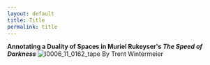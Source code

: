 ```yaml
---
layout: default
title: Title
permalink: title
---
```

<!-- Add an essay or interpretive material below this line,
using HTML or markdown.  Do not modify this file above this line -->
**Annotating a Duality of Spaces in Muriel Rukeyser's *The Speed of Darkness***
![I0006_11_0162_tape](https://user-images.githubusercontent.com/112954339/206919572-17b372d9-b49b-47e4-a68f-d4ce6baadcbe.jpeg)
By Trent Wintermeier
